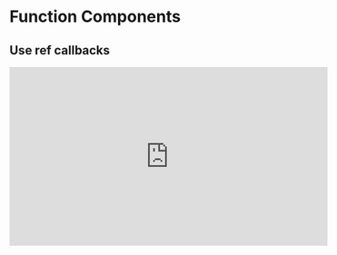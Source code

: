 <Head>
  <title>Learn React | Function Components > Use ref callbacks</title>
</Head>

# Function Components

## Use ref callbacks

<iframe width="560" height="315" src="https://www.youtube.com/embed/mfv6Bse2Egg" frameborder="0" allow="autoplay; encrypted-media" allowfullscreen></iframe>
